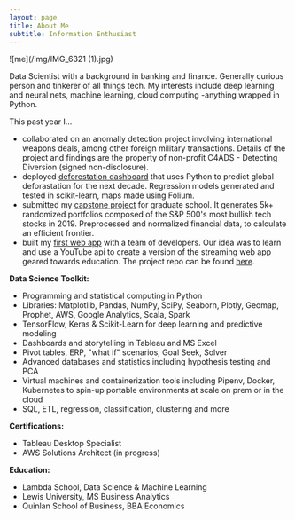 ```yaml
---
layout: page
title: About Me
subtitle: Information Enthusiast
---
```

![me](/img/IMG_6321 (1).jpg)

Data Scientist with a background in banking and finance. Generally curious person and tinkerer of all things tech. My interests include deep learning and neural nets, machine learning, cloud computing -anything wrapped in Python. 

This past year I...

- collaborated on an anomally detection project involving international weapons deals, among other foreign military transactions. Details of the project and findings are the property of non-profit C4ADS - Detecting Diversion (signed non-disclosure).
- deployed [deforestation dashboard](https://deforestationdashboard.netlify.com/map-view) that uses Python to predict global deforastation for the next decade. Regression models generated and tested in scikit-learn, maps made using Folium.
- submitted my [capstone project](/capstone) for graduate school. It generates 5k+ randomized portfolios composed of the S&P 500's most bullish tech stocks in 2019. Preprocessed and normalized financial data, to calculate an efficient frontier.
- built my [first web app](https://youtube-u.netlify.com/index.html) with a team of developers. Our idea was to learn and use a YouTube api to create a version of the streaming web app geared towards education. The project repo can be found [here](https://github.com/youtube-u).

**Data Science Toolkit:**
- Programming and statistical computing in Python
- Libraries: Matplotlib, Pandas, NumPy, SciPy, Seaborn, Plotly, Geomap, Prophet, AWS, Google Analytics, Scala, Spark
- TensorFlow, Keras & Scikit-Learn for deep learning and predictive modeling
- Dashboards and storytelling in Tableau and MS Excel 
- Pivot tables, ERP, "what if" scenarios, Goal Seek, Solver
- Advanced databases and statistics including hypothesis testing and PCA 
- Virtual machines and containerization tools including Pipenv, Docker, Kubernetes to spin-up portable environments at scale on prem or in the cloud
- SQL, ETL, regression, classification, clustering and more

**Certifications:**
- Tableau Desktop Specialist 
- AWS Solutions Architect (in progress) 

**Education:**
- Lambda School, Data Science & Machine Learning
- Lewis University, MS Business Analytics
- Quinlan School of Business, BBA Economics
